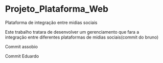 # Projeto_Plataforma_Web
 Plataforma de integração entre midias sociais

Este trabalho tratara de desenvolver um gerenciamento que fara a integração entre diferentes plataformas de midias sociais(commit do bruno)

Commit assobio

Commit Eduardo
